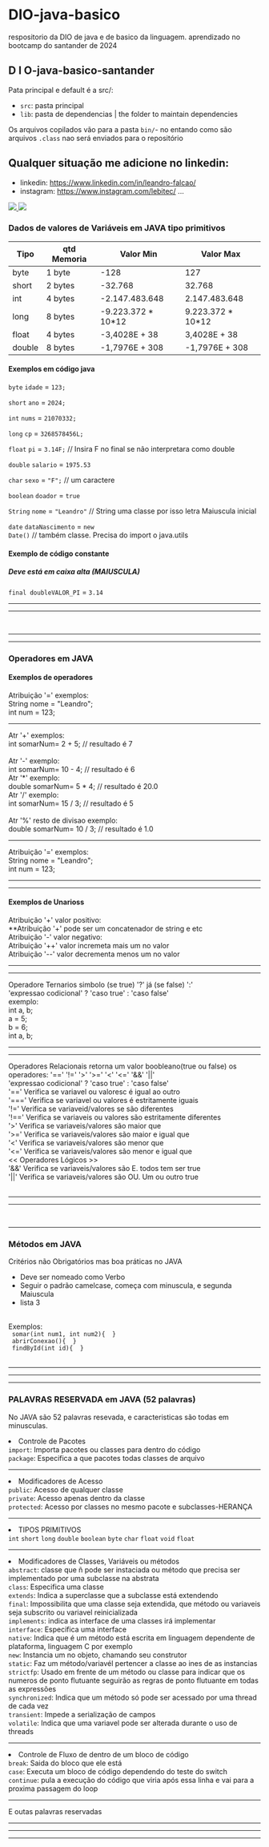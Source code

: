 # DIO-java-basico
respositorio da DIO de java e de basico da linguagem. aprendizado no bootcamp do santander de 2024

<h2> D I O-java-basico-santander </h2>
 
Pata principal e default é a src/:

- `src`: pasta principal 
- `lib`: pasta de dependencias | the folder to maintain dependencies

Os arquivos copilados vão para a pasta `bin/`- no entando como são arquivos `.class` nao será enviados para o repositório

## Qualquer situação me adicione no linkedin:

- linkedin: https://www.linkedin.com/in/leandro-falcao/ 
- instagram: https://www.instagram.com/lebitec/ ...

 <div >   
    <a href="https://www.linkedin.com/in/leandro-falcao/-45875016a" target="_blank">
        <img src="https://img.shields.io/badge/-LinkedIn-%230077B5?style=for-the-badge&logo=linkedin&logoColor=white" target="_blank"/>
    </a>
    <a href="https://www.instagram.com/lebitec/" target="_blank"> 
        <img src="https://img.shields.io/badge/instagram-%23ff0F.svg?&style=for-the-badge&logo=instagram&logoColor=f00" target="_blank" /> 
   </a>
</div>

<h3> Dados de valores de Variáveis em JAVA tipo primitivos </h3>

| Tipo    | qtd Memoria | Valor Min          | Valor Max   |
|---------|-------------|--------------------|-------------|
| byte    | 1 byte      | -128               | 127
| short   | 2 bytes     | -32.768            | 32.768
| int     | 4 bytes     | -2.147.483.648     | 2.147.483.648
| long    | 8 bytes     | -9.223.372 * 10*12 | 9.223.372 * 10*12
| float   | 4 bytes     | -3,4028E + 38      | 3,4028E + 38
| double  | 8 bytes     | -1,7976E + 308     | -1,7976E + 308

<div>
   <h4> Exemplos em código java</h4>

   <span><code>byte</code> <code>idade</code> = <code>123;</code></span>

   <span><code>short</code> <code>ano</code> = <code>2024;</code></span>

   <span><code>int</code> <code>nums</code> = <code>21070332;</code></span>

   <span><code>long</code> <code>cp</code> = <code>3268578456L;</code></span>

   <span><code>float</code> <code>pi</code> = <code>3.14F;</code> // Insira F no final se não interpretara como double</span>

   <span><code>double</code> <code>salario</code> = <code>1975.53</code></span>

   <span><code>char</code> <code>sexo</code> = <code>"F";</code> // um caractere</span>

   <span><code>boolean</code> <code>doador</code> = <code>true</code></span>

   <span><code>String</code> <code>nome</code> = <code>"Leandro"</code> // String uma classe por isso letra Maiuscula inicial</span>
  
   <span><code>date</code> <code>dataNascimento</code> = <code>new Date()</code> // também classe. Precisa do import o java.utils</span>

</div>

<div>
    <h4> Exemplo de código constante </h4>
    <h5>Deve está em caixa alta (MAIUSCULA)</h5>
    <span><code>final double</code><code>VALOR_PI</code> = <code>3.14</code></span><br>
</div>

<hr>
<hr>
<br>
<hr>
<hr>

<article>
    <h3> Operadores em JAVA</h3>
    <h4>Exemplos de operadores</h4>
    <!-- operador de atribuição '=' -->
    <p>
        <span> Atribuição '=' exemplos:</span>
        <br> 
        <span> String nome = "Leandro"; </span> 
        <br>
        <span> int num = 123; </span>
        <br>
    </p>
    <hr>
<!-- operador de matematicos de '+', '-','*', '/','%', '**','+', '+' -->
    <p>
        <span> Atr '+' exemplos:</span>
        <br> 
        <span> int somarNum= 2 + 5; // resultado é 7 </span> 
        <br>
        <br>
        <span> Atr '-' exemplo:</span>
        <br> 
        <span> int somarNum= 10 - 4; // resultado é 6 </span>
        <br>
        <span> Atr '*' exemplo:</span>
        <br> 
        <span> double somarNum= 5 * 4; // resultado é 20.0 </span>
        <br>
        <span> Atr '/' exemplo:</span>
        <br> 
        <span> int somarNum= 15 / 3; // resultado é 5 </span>
        <br>
        <br>
        <span> Atr '%' resto de divisao exemplo:</span>
        <br> 
        <span> double somarNum= 10 / 3; // resultado é 1.0 </span>
    </p>
    <hr>
<!-- operador de atribuição '=' -->
    <p>
        <span> Atribuição '=' exemplos:</span>
        <br> 
        <span> String nome = "Leandro"; </span> 
        <br>
        <span> int num = 123; </span>
        <br>
    </p>
    <hr>
    <hr>
   <h4>Exemplos de Unarioss</h4>
    <!-- operador de atribuição '=' -->
    <p>
        <span> Atribuição '+' valor positivo:</span>
        <br>
        <span> **Atribuição '+' pode ser um concatenador de string e etc</span>
        <br> 
        <span> Atribuição '-' valor negativo:</span>
        <br> 
        <span> Atribuição '++' valor incremeta mais um no valor</span>
        <br>
        <span> Atribuição '--' valor decrementa menos um no valor</span>
    </p>
    <hr>
    <hr>
<!-- operador ternario (se true)'?' -->
    <p>
        <span> Operadore Ternarios simbolo (se true) '?' já (se false) ':'  </span>
        <br> 
        <span> 'expressao codicional' ? 'caso true' : 'caso false' </span> 
        <br>
        <span> exemplo: </span><br>
        <span> int a, b; </span><br>
        <span>  a = 5; </span><br>
        <span>  b = 6; </span><br>
        <span> int a, b; </span><br>
    </p>
    <hr>
    <hr>
<!-- operador Relacionais '==' '!=' '>' '>=' '<' '<=' '&&' '||' -->
    <p>
        <span> Operadores Relacionais retorna um valor boobleano(true ou false) os operadores: '==' '!=' '>' '>=' '<' '<=' '&&' '||'</span>
        <br> 
        <span> 'expressao codicional' ? 'caso true' : 'caso false' </span> 
        <br>
        <span>'==' Verifica se variavel ou valoresc é igual ao outro </span><br>
        <span>'===' Verifica se variavel ou valores é estritamente iguais </span><br>
        <span>'!=' Verifica se variaveid/valores se são diferentes </span><br>
        <span>'!==' Verifica se variaveis ou valores são estritamente diferentes </span><br>
        <span>'>' Verifica se variaveis/valores são maior que </span><br>
        <span>'>=' Verifica se variaveis/valores são maior e igual que </span><br>
        <span>'<' Verifica se variaveis/valores são menor que </span><br>
        <span>'<=' Verifica se variaveis/valores são menor e igual que </span><br>
        <span><< Operadores Lógicos >></span><br>
        <span>'&&'  Verifica se variaveis/valores são E. todos tem ser true </span><br>
        <span>'||'  Verifica se variaveis/valores são OU. Um ou outro true</span><br>
        <br>
    </p>

</article>

<hr>
<hr>
<br>
<hr>

<article>
    <h3> Métodos em JAVA</h3>
    <!-- o metodo é -->
    <p>
        <span>Critérios não Obrigatórios mas boa práticas no JAVA</span>
        <br>
        <ul>
            <li> Deve ser nomeado como Verbo</li>
            <li> Seguir o padrão camelcase, começa com minuscula, e segunda Maiuscula</li>
            <li> lista 3 </li>
        </ul> 
        <br>
        <span> Exemplos:</span><br>
        <div>
            <code> somar(int num1, int num2){  }</code><br> 
            <code> abrirConexao(){  }</code><br> 
            <code> findById(int id){  }</code><br> 
        </div><br>
    </p>

</article>
<hr>
<hr>
<hr>
<article>
    <h3> PALAVRAS RESERVADA em JAVA (52 palavras)</h3>
    <!-- o escopo é -->
    <div>
        <span>No JAVA são 52 palavras resevada, e caracteristicas são todas em minusculas.</span>
        <p>
            <li>Controle de Pacotes</li>
            <span><code>import</code>: Importa pacotes ou classes para dentro do código</span><br>
            <span><code>package</code>: Especifica a que pacotes todas classes de arquivo</span><br>
            <hr>
            <li>Modificadores de Acesso</li>
            <span><code>public</code>: Acesso de qualquer classe</span><br>
            <span><code>private</code>: Acesso apenas dentro da classe</span><br>
            <span><code>protected</code>: Acesso por classes no mesmo pacote e subclasses-HERANÇA</span><br>
            <hr>
             <li>TIPOS PRIMITIVOS</li>
            <span><code>int</code> <code>short</code> <code>long</code> <code>double</code> <code>boolean</code> <code>byte</code> <code>char</code> <code>float</code> <code>void</code> <code>float</code> </span>
            <hr>
            <li>Modificadores de Classes, Variáveis ou métodos</li>
            <span><code>abstract</code>: classe que ñ pode ser instaciada ou método que precisa ser implementado por uma subclasse na abstrata</span><br>
            <span><code>class</code>: Especifica uma classe</span><br>
            <span><code>extends</code>: Indica a superclasse que a subclasse está extendendo</span><br>
            <span><code>final</code>: Impossibilita que uma classe seja extendida, que método ou variaveis seja subscrito ou variavel reinicializada</span><br>
            <span><code>implements</code>: indica as interface de uma classes irá implementar</span><br>
            <span><code>interface</code>: Especifica uma interface</span><br>
            <span><code>native</code>: Indica que é um método está escrita em linguagem dependente de plataforma, linguagem C por exemplo</span><br>
            <span><code>new</code>: Instancia um no objeto, chamando seu construtor</span><br>
            <span><code>static</code>: Faz um método/variavél pertencer a classe ao ines de as instancias</span><br>
            <span><code>strictfp</code>: Usado em frente de um método ou classe para indicar que os numeros de ponto flutuante seguirão as regras de ponto flutuante em todas as expressões </span><br>
            <span><code>synchronized</code>: Indica que um método só pode ser acessado por uma thread de cada vez</span><br>
            <span><code>transient</code>: Impede a serialização de campos</span><br>
            <span><code>volatile</code>: Indica que uma variavel pode ser alterada durante o uso de threads</span><br>
            <hr>
            <li>Controle de Fluxo de dentro de um bloco de código</li>
            <span><code>break</code>: Saida do bloco que ele está</span><br>
            <span><code>case</code>: Executa um bloco de código dependendo do teste do switch</span><br>
            <span><code>continue</code>: pula a execução do código que viria após essa linha e vai para a proxima passagem do loop</span><br>
            <hr>
            <div> E outas palavras reservadas</div>
        </p>
    </div> 
    
</article>
<hr>
<hr>
<hr>